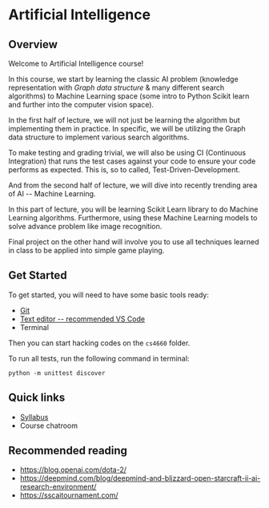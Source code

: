 # Artificial Intelligence

## Overview

Welcome to Artificial Intelligence course!

In this course, we start by learning the classic AI problem (knowledge
representation with *Graph data structure* & many different search algorithms) to
Machine Learning space (some intro to Python Scikit learn and further into the 
computer vision space).

In the first half of lecture, we will not just be learning the algorithm but
implementing them in practice. In specific, we will be utilizing the Graph data
structure to implement various search algorithms.

To make testing and grading trivial, we will also be using CI (Continuous
Integration) that runs the test cases against your code to ensure your code performs
as expected. This is, so to called, Test-Driven-Development.

And from the second half of lecture, we will dive into recently trending area of
AI -- Machine Learning.

In this part of lecture, you will be learning Scikit Learn library to do Machine
Learning algorithms. Furthermore, using these Machine Learning models to solve
advance problem like image recognition.

Final project on the other hand will involve you to use all techniques learned in
class to be applied into simple game playing.

## Get Started

To get started, you will need to have some basic tools ready:

* [Git](https://git-scm.com/)
* [Text editor -- recommended VS Code](https://code.visualstudio.com/)
* Terminal

Then you can start hacking codes on the `cs4660` folder.

To run all tests, run the following command in terminal:

```
python -m unittest discover
```

## Quick links

* [Syllabus](SYLLABUS.md)
* Course chatroom

## Recommended reading

* https://blog.openai.com/dota-2/
* https://deepmind.com/blog/deepmind-and-blizzard-open-starcraft-ii-ai-research-environment/
* https://sscaitournament.com/


